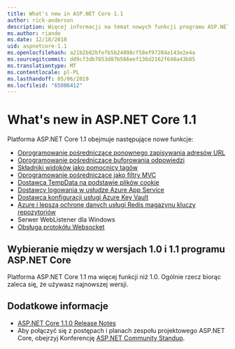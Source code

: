 ```yaml
---
title: What's new in ASP.NET Core 1.1
author: rick-anderson
description: Więcej informacji na temat nowych funkcji programu ASP.NET Core 1.1.
ms.author: riande
ms.date: 12/18/2018
uid: aspnetcore-1.1
ms.openlocfilehash: a21b2b82bfefb5b24898cf58ef97284a143e2e4a
ms.sourcegitcommit: dd9c73db7853d87b566eef136d2162f648a43b85
ms.translationtype: MT
ms.contentlocale: pl-PL
ms.lasthandoff: 05/06/2019
ms.locfileid: "65086412"
---
```

# <a name="whats-new-in-aspnet-core-11"></a>What's new in ASP.NET Core 1.1

Platforma ASP.NET Core 1.1 obejmuje następujące nowe funkcje:

- [Oprogramowanie pośredniczące ponownego zapisywania adresów URL](xref:fundamentals/url-rewriting)
- [Oprogramowanie pośredniczące buforowania odpowiedzi](xref:performance/caching/middleware)
- [Składniki widoków jako pomocnicy tagów](xref:mvc/views/view-components#invoking-a-view-component-as-a-tag-helper)
- [Oprogramowanie pośredniczące jako filtry MVC](xref:mvc/controllers/filters#using-middleware-in-the-filter-pipeline)
- [Dostawca TempData na podstawie plików cookie](xref:fundamentals/app-state#tempdata)
- [Dostawcy logowania w usłudze Azure App Service](xref:fundamentals/logging/index#azure-app-service-provider)
- [Dostawca konfiguracji usługi Azure Key Vault](xref:security/key-vault-configuration)
- [Azure i lepszą ochronę danych usługi Redis magazynu kluczy repozytoriów](xref:security/data-protection/implementation/key-storage-providers#azure-and-redis)
- Serwer WebListener dla Windows
- [Obsługa protokółu Websocket](xref:fundamentals/websockets)

## <a name="choosing-between-versions-10-and-11-of-aspnet-core"></a>Wybieranie między w wersjach 1.0 i 1.1 programu ASP.NET Core

Platforma ASP.NET Core 1.1 ma więcej funkcji niż 1.0. Ogólnie rzecz biorąc zaleca się, że używasz najnowszej wersji.

## <a name="additional-information"></a>Dodatkowe informacje

- [ASP.NET Core 1.1.0 Release Notes](https://github.com/aspnet/Home/releases/tag/1.1.0)
- Aby połączyć się z postępach i planach zespołu projektowego ASP.NET Core, obejrzyj Konferencję [ASP.NET Community Standup](https://live.asp.net/).
